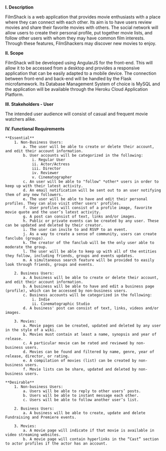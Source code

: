 **I. Description**

FilmShack is a web application that provides movie enthusiasts with a place where they can connect with each other. Its aim is to have users review movies and share their favorite movies with others. The social network will allow users to create their personal profile, put together movie lists, and follow other users with whom they may have common film interests. Through these features, FilmShackers may discover new movies to enjoy. 

**II. Scope**

FilmShack will be developed using AngularJS for the front-end. This will allow it to be accessed from a desktop and provides a responsive application that can be easily adapted to a mobile device. The connection between front-end and back-end will be handled by the Flask microfamework. Its Database Management System of choice is MySQL and the application will be available through the Heroku Cloud Application Platform.

**III. Stakeholders - User**

The intended user audience will consist of casual and frequent movie watchers alike.

**IV. Functional Requirements**

	**Essential**
		1. Non-Business Users:
			a. The user will be able to create or delete their account, and edit their account information.
			b. User accounts will be categorized in the following:
				i. Regular User
				ii. Actor/Actress
				iii. Director
				iv. Reviewer
				v. Cinematographer
			c. An user will be able to "follow" *other* users in order to keep up with their latest activity.
			d. An email notification will be sent out to an user notifying them of any new followers.
			e. The user will be able to have and edit their personal profiles. They can also visit other users' profiles.
			f. User profiles will consist of a profile image, favorite movie quote and the user’s latest activity.
			g. A post can consist of text, links and/or images.
			h. Public or private events can be created by any user. These can be updated and deleted by their creator.
			i. The user can invite to and RSVP to an event.
			j. As a way to create a sense of community, users can create fanclubs (groups).
			k. The creator of the fanclub will be the only user able to moderate the group.
			l. The user will be able to keep up with all of the entities they follow, including friends, groups and events updates.
			m. A simultaneous search feature will be provided to easily look through friends, groups and events.

		2. Business Users:
			a. A business will be able to create or delete their account, and edit their account information.
			b. A business will be able to have and edit a business page (profile), which can be accessed by non-business users.
			c. Business accounts will be categorized in the following:
				i. Indie
				ii. Cinematographic Studio
			d. A business' post can consist of text, links, videos and/or images.

		3. Movies:
			a. Movie pages can be created, updated and deleted by any user in the style of a wiki.
			b. Movies must contain at least a name, synopsis and year of release.
			c. A particular movie can be rated and reviewed by non-business users.
			d. Movies can be found and filtered by name, genre, year of release, director, or rating.
			e. A compilation of movies (list) can be created by non-business users.
			f. Movie lists can be share, updated and deleted by non-business users.

	**Desirable**
		1. Non-business Users:
			a. Users will be able to reply to other users’ posts.
			b. Users will be able to instant message each other.
			c. Users will be able to follow another user’s list.

		2. Business Users:
			a. A business will be able to create, update and delete Fundraising and Premiere events.

		3. Movies:
			a. A movie page will indicate if that movie is available in video streaming websites.
			b. A movie page will contain hyperlinks in the “Cast” section to actor profiles if the actor has an account.
